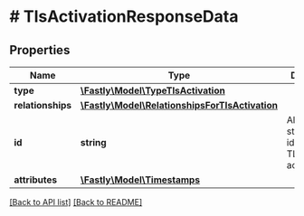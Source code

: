 # # TlsActivationResponseData

## Properties

Name | Type | Description | Notes
------------ | ------------- | ------------- | -------------
**type** | [**\Fastly\Model\TypeTlsActivation**](TypeTlsActivation.md) |  | [optional] 
**relationships** | [**\Fastly\Model\RelationshipsForTlsActivation**](RelationshipsForTlsActivation.md) |  | [optional] 
**id** | **string** | Alphanumeric string identifying a TLS activation. | [optional] [readonly] 
**attributes** | [**\Fastly\Model\Timestamps**](Timestamps.md) |  | [optional] 


[[Back to API list]](../../README.md#endpoints) [[Back to README]](../../README.md)
